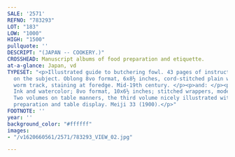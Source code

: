 ```yaml
---
SALE: '2571'
REFNO: "783293"
LOT: "183"
LOW: "1000"
HIGH: "1500"
pullquote: ''
DESCRIPT: "(JAPAN -- COOKERY.)"
CROSSHEAD: Manuscript albums of food preparation and etiquette.
at-a-glance: Japan, vd
TYPESET: "<p>Illustrated guide to butchering fowl. 43 pages of instructional ink sketches
  on the subject. Oblong 8vo format, 6x8½ inches, cord-stitched plain wrappers; scattered
  worm track, staining at foredge. Mid-19th century. </p><p>and: </p><p>3 volumes.
  Ink and watercolor; 8vo format, 10x6½ inches; stitched wrappers, moderate wear.
  Two volumes on table manners, the third volume nicely illustrated with shellfish
  preparation and table display. Meiji 33 (1900).</p>"
FOOTNOTE: ''
year: ''
background_color: "#ffffff"
images:
- "/v1620660561/2571/783293_VIEW_02.jpg"

---
```

